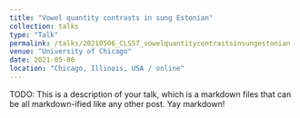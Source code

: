 ```yaml
---
title: "Vowel quantity contrasts in sung Estonian"
collection: talks
type: "Talk"
permalink: /talks/20210506_CLS57_vowelquantitycontrastsinsungestonian
venue: "University of Chicago"
date: 2021-05-06
location: "Chicago, Illinois, USA / online"
---
```


TODO: This is a description of your talk, which is a markdown files that can be all markdown-ified like any other post. Yay markdown!

